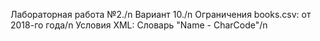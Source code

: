 Лабораторная работа №2./n
Вариант 10./n
Ограничения books.csv: от 2018-го года/n
Условия XML: Словарь "Name - CharCode"/n
